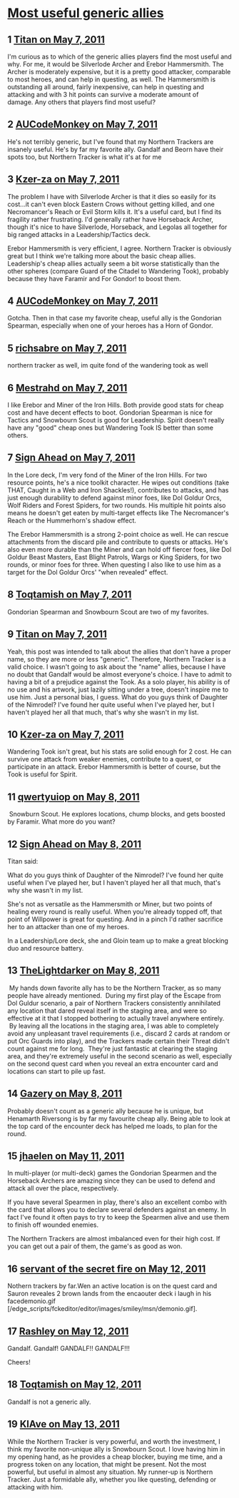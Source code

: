 # [Most useful generic allies](https://community.fantasyflightgames.com/topic/46427-most-useful-generic-allies/)

## 1 [Titan on May 7, 2011](https://community.fantasyflightgames.com/topic/46427-most-useful-generic-allies/?do=findComment&comment=464907)

I'm curious as to which of the generic allies players find the most useful and why. For me, it would be Silverlode Archer and Erebor Hammersmith. The Archer is moderately expensive, but it is a pretty good attacker, comparable to most heroes, and can help in questing, as well. The Hammersmith is outstanding all around, fairly inexpensive, can help in questing and attacking and with 3 hit points can survive a moderate amount of damage. Any others that players find most useful?

## 2 [AUCodeMonkey on May 7, 2011](https://community.fantasyflightgames.com/topic/46427-most-useful-generic-allies/?do=findComment&comment=464919)

He's not terribly generic, but I've found that my Northern Trackers are insanely useful. He's by far my favorite ally. Gandalf and Beorn have their spots too, but Northern Tracker is what it's at for me

## 3 [Kzer-za on May 7, 2011](https://community.fantasyflightgames.com/topic/46427-most-useful-generic-allies/?do=findComment&comment=464920)

The problem I have with Silverlode Archer is that it dies so easily for its cost...it can't even block Eastern Crows without getting killed, and one Necromancer's Reach or Evil Storm kills it. It's a useful card, but I find its fragility rather frustrating. I'd generally rather have Horseback Archer, though it's nice to have Silverlode, Horseback, and Legolas all together for big ranged attacks in a Leadership/Tactics deck.

Erebor Hammersmith is very efficient, I agree. Northern Tracker is obviously great but I think we're talking more about the basic cheap allies. Leadership's cheap allies actually seem a bit worse statistically than the other spheres (compare Guard of the Citadel to Wandering Took), probably because they have Faramir and For Gondor! to boost them.

## 4 [AUCodeMonkey on May 7, 2011](https://community.fantasyflightgames.com/topic/46427-most-useful-generic-allies/?do=findComment&comment=464923)

Gotcha. Then in that case my favorite cheap, useful ally is the Gondorian Spearman, especially when one of your heroes has a Horn of Gondor.

## 5 [richsabre on May 7, 2011](https://community.fantasyflightgames.com/topic/46427-most-useful-generic-allies/?do=findComment&comment=464936)

northern tracker as well, im quite fond of the wandering took as well

## 6 [Mestrahd on May 7, 2011](https://community.fantasyflightgames.com/topic/46427-most-useful-generic-allies/?do=findComment&comment=464949)

I like Erebor and Miner of the Iron Hills. Both provide good stats for cheap cost and have decent effects to boot. Gondorian Spearman is nice for Tactics and Snowbourn Scout is good for Leadership. Spirit doesn't really have any "good" cheap ones but Wandering Took IS better than some others.

## 7 [Sign Ahead on May 7, 2011](https://community.fantasyflightgames.com/topic/46427-most-useful-generic-allies/?do=findComment&comment=464950)

In the Lore deck, I'm very fond of the Miner of the Iron Hills. For two resource points, he's a nice toolkit character. He wipes out conditions (take THAT, Caught in a Web and Iron Shackles!), contributes to attacks, and has just enough durability to defend against minor foes, like Dol Goldur Orcs, Wolf Riders and Forest Spiders, for two rounds. His multiple hit points also means he doesn't get eaten by multi-target effects like The Necromancer's Reach or the Hummerhorn's shadow effect.

The Erebor Hammersmith is a strong 2-point choice as well. He can rescue attachments from the discard pile and contribute to quests or attacks. He's also even more durable than the Miner and can hold off fiercer foes, like Dol Goldur Beast Masters, East Blight Patrols, Wargs or King Spiders, for two rounds, or minor foes for three. When questing I also like to use him as a target for the Dol Goldur Orcs' "when revealed" effect.

## 8 [Toqtamish on May 7, 2011](https://community.fantasyflightgames.com/topic/46427-most-useful-generic-allies/?do=findComment&comment=464954)

Gondorian Spearman and Snowbourn Scout are two of my favorites.

## 9 [Titan on May 7, 2011](https://community.fantasyflightgames.com/topic/46427-most-useful-generic-allies/?do=findComment&comment=465022)

Yeah, this post was intended to talk about the allies that don't have a proper name, so they are more or less "generic". Therefore, Northern Tracker is a valid choice. I wasn't going to ask about the "name" allies, because I have no doubt that Gandalf would be almost everyone's choice. I have to admit to having a bit of a prejudice against the Took. As a solo player, his ability is of no use and his artwork, just lazily sitting under a tree, doesn't inspire me to use him. Just a personal bias, I guess. What do you guys think of Daughter of the Nimrodel? I've found her quite useful when I've played her, but I haven't played her all that much, that's why she wasn't in my list. 

## 10 [Kzer-za on May 7, 2011](https://community.fantasyflightgames.com/topic/46427-most-useful-generic-allies/?do=findComment&comment=465033)

Wandering Took isn't great, but his stats are solid enough for 2 cost. He can survive one attack from weaker enemies, contribute to a quest, or participate in an attack. Erebor Hammersmith is better of course, but the Took is useful for Spirit.

## 11 [qwertyuiop on May 8, 2011](https://community.fantasyflightgames.com/topic/46427-most-useful-generic-allies/?do=findComment&comment=465106)

 Snowburn Scout. He explores locations, chump blocks, and gets boosted by Faramir. What more do you want?

## 12 [Sign Ahead on May 8, 2011](https://community.fantasyflightgames.com/topic/46427-most-useful-generic-allies/?do=findComment&comment=465112)

Titan said:

What do you guys think of Daughter of the Nimrodel? I've found her quite useful when I've played her, but I haven't played her all that much, that's why she wasn't in my list. 



She's not as versatile as the Hammersmith or Miner, but two points of healing every round is really useful. When you're already topped off, that point of Willpower is great for questing. And in a pinch I'd rather sacrifice her to an attacker than one of my heroes.

In a Leadership/Lore deck, she and Gloin team up to make a great blocking duo and resource battery.

## 13 [TheLightdarker on May 8, 2011](https://community.fantasyflightgames.com/topic/46427-most-useful-generic-allies/?do=findComment&comment=465126)

 My hands down favorite ally has to be the Northern Tracker, as so many people have already mentioned.  During my first play of the Escape from Dol Guldur scenario, a pair of Northern Trackers consistently annihilated any location that dared reveal itself in the staging area, and were so effective at it that I stopped bothering to actually travel anywhere entirely.  By leaving all the locations in the staging area, I was able to completely avoid any unpleasant travel requirements (i.e., discard 2 cards at random or put Orc Guards into play), and the Trackers made certain their Threat didn't count against me for long.  They're just fantastic at clearing the staging area, and they're extremely useful in the second scenario as well, especially on the second quest card when you reveal an extra encounter card and locations can start to pile up fast.

## 14 [Gazery on May 8, 2011](https://community.fantasyflightgames.com/topic/46427-most-useful-generic-allies/?do=findComment&comment=465132)

Probably doesn't count as a generic ally because he is unique, but Henamarth Riversong is by far my favourite cheap ally. Being able to look at the top card of the encounter deck has helped me loads, to plan for the round.

## 15 [jhaelen on May 11, 2011](https://community.fantasyflightgames.com/topic/46427-most-useful-generic-allies/?do=findComment&comment=466989)

In multi-player (or multi-deck) games the Gondorian Spearmen and the Horseback Archers are amazing since they can be used to defend and attack all over the place, respectively.

If you have several Spearmen in play, there's also an excellent combo with the card that allows you to declare several defenders against an enemy. In fact I've found it often pays to try to keep the Spearmen alive and use them to finish off wounded enemies.

The Northern Trackers are almost imbalanced even for their high cost. If you can get out a pair of them, the game's as good as won.

## 16 [servant of the secret fire on May 12, 2011](https://community.fantasyflightgames.com/topic/46427-most-useful-generic-allies/?do=findComment&comment=467111)

Nothern trackers by far.Wen an active location is on the quest card and Sauron reveales 2 brown lands from the encaouter deck i laugh in his facedemonio.gif [/edge_scripts/fckeditor/editor/images/smiley/msn/demonio.gif].

## 17 [Rashley on May 12, 2011](https://community.fantasyflightgames.com/topic/46427-most-useful-generic-allies/?do=findComment&comment=467144)

Gandalf. Gandalf! GANDALF!! GANDALF!!!

Cheers!

## 18 [Toqtamish on May 12, 2011](https://community.fantasyflightgames.com/topic/46427-most-useful-generic-allies/?do=findComment&comment=467222)

Gandalf is not a generic ally.

## 19 [KlAve on May 13, 2011](https://community.fantasyflightgames.com/topic/46427-most-useful-generic-allies/?do=findComment&comment=467755)

While the Northern Tracker is very powerful, and worth the investment, I think my favorite non-unique ally is Snowbourn Scout. I love having him in my opening hand, as he provides a cheap blocker, buying me time, and a progress token on any location, that might be present. Not the most powerful, but useful in almost any situation. My runner-up is Northern Tracker. Just a formidable ally, whether you like questing, defending or attacking with him.

